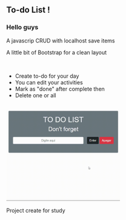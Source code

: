 <h2> To-do List !</h2>

<h3>Hello guys</h3>
<p> A javascrip CRUD with localhost save items</p>
<p>A little bit of Bootstrap for a clean layout</p>

<br>

<ul>
  <li> Create to-do for your day</li>
  <li> You can edit your activities</li>
  <li> Mark as "done" after complete then</li>
  <li> Delete one or all</li>
</ul>

<br>

<img src="./demo.gif" width="300">

<p>Project create for study</p>
